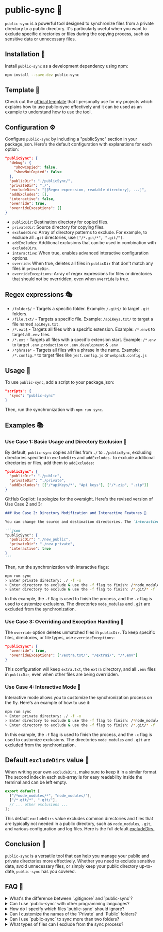 # public-sync 🔄

`public-sync` is a powerful tool designed to synchronize files from a private directory to a public directory. It's particularly useful when you want to exclude specific directories or files during the copying process, such as sensitive data or unnecessary files.

## Installation 🔧

Install `public-sync` as a development dependency using npm:

```bash
npm install --save-dev public-sync
```

## Template 📄

Check out the [official template](https://github.com/OllyFN/public-sync-template) that I personally use for my projects which explains how to use public-sync effectively and it can be used as an example to understand how to use the tool.

## Configuration ⚙️

Configure `public-sync` by including a "publicSync" section in your package.json. Here's the default configuration with explanations for each option:

```json
"publicSync": {
  "debug": {
    "showCopied": false,
    "showNotCopied": false
  },
  "publicDir": "./publicSync/",
  "privateDir": "./",
  "excludeDirs": "[[Regex expression, readable directory], ...]",
  "addExcludes": [],
  "interactive": false,
  "override": true,
  "overrideExceptions": []
}
```

- `publicDir`: Destination directory for copied files.
- `privateDir`: Source directory for copying files.
- `excludeDirs`: Array of directory patterns to exclude. For example, to exclude all `.git` directories, use `["/*.git/*", ".git/"]`.
- `addExcludes`: Additional exclusions that can be used in combination with `excludeDirs`.
- `interactive`: When true, enables advanced interactive configuration options.
- `override`: When true, deletes all files in `publicDir` that don't match any files in `privateDir`.
- `overrideExceptions`: Array of regex expressions for files or directories that should not be overridden, even when `override` is true.

## Regex expressions 🎭

- `/folder$/` - Targets a specific folder. Example: `/.git$/` to target `.git` folders.
- `/file.txt/` - Targets a specific file. Example: `/apiKeys.txt/` to target a file named `apiKeys.txt`.
- `/*.ext$` - Targets all files with a specific extension. Example: `/*.env$` to target all `.env` files.
- `/*.ext` - Targets all files with a specific extension start. Example: `/*.env` to target `.env.production` or `.env.development` & `.env`
- `/*phrase*` - Targets all files with a phrase in the name. Example: `/*.config.*` to target files like `jest.config.js` or `webpack.config.js`

## Usage 🚀

To use `public-sync`, add a script to your package.json:

```json
"scripts": {
  "sync": "public-sync"
}
```

Then, run the synchronization with `npm run sync`.

## Examples 📚

### Use Case 1: Basic Usage and Directory Exclusion 📝

By default, `public-sync` copies all files from `./` to `./publicSync`, excluding directories specified in `excludeDirs` and `addExcludes`. To exclude additional directories or files, add them to `addExcludes`:

```json
"publicSync": {
  "publicDir": "./public",
  "privateDir": "./private",
  "addExcludes": [["/*apiKeys/*", "Api keys"], ["/*.zip", ".zip"]]
}
```

GitHub Copilot: I apologize for the oversight. Here's the revised version of Use Case 2 and 3:

````markdown
### Use Case 2: Directory Modification and Interactive Features 📁

You can change the source and destination directories. The `interactive` option provides advanced flexibility with flags like `-f` (finish), `-s` (skip warnings), `-x` (customize exclusions), and `-d` (use default exclusions):

```json
"publicSync": {
  "publicDir": "./new_public",
  "privateDir": "./new_private",
  "interactive": true
}
```
````

Then, run the synchronization with interactive flags:

```bash
npm run sync
> Enter private directory: ./ -f -x
> Enter directory to exclude & use the -f flag to finish: /*node_modules/*
> Enter directory to exclude & use the -f flag to finish: /*.git/* -f
```

In this example, the `-f` flag is used to finish the process, and the `-x` flag is used to customize exclusions. The directories `node_modules` and `.git` are excluded from the synchronization.

### Use Case 3: Overriding and Exception Handling 🚦

The `override` option deletes unmatched files in `publicDir`. To keep specific files, directories, or file types, use `overrideExceptions`:

```json
"publicSync": {
  "override": true,
  "overrideExceptions": ["/extra.txt/", "/extra$/", "/*.env"]
}
```

This configuration will keep `extra.txt`, the `extra` directory, and all `.env` files in `publicDir`, even when other files are being overridden.

### Use Case 4: Interactive Mode 💬

Interactive mode allows you to customize the synchronization process on the fly. Here's an example of how to use it:

```bash
npm run sync
> Enter private directory: ./ -f -x
> Enter directory to exclude & use the -f flag to finish: /*node_modules/*
> Enter directory to exclude & use the -f flag to finish: /*.git/* -f
```

In this example, the `-f` flag is used to finish the process, and the `-x` flag is used to customize exclusions. The directories `node_modules` and `.git` are excluded from the synchronization.

## Default `excludeDirs` value 📜

When writing your own `excludeDirs`, make sure to keep it in a similar format. The second index in each sub-array is for easy readability inside the terminal and can be left empty.

```js
export default [
  ["/*node_modules/*", "node_modules/"],
  ["/*.git/*", ".git/"],
  // ... other exclusions ...
];
```

This default `excludeDirs` value excludes common directories and files that are typically not needed in a public directory, such as `node_modules`, `.git`, and various configuration and log files. Here is the full default [excludeDirs.](src/utils/excludeDirs.js)

## Conclusion 🎉

`public-sync` is a versatile tool that can help you manage your public and private directories more effectively. Whether you need to exclude sensitive data, avoid unnecessary files, or simply keep your public directory up-to-date, `public-sync` has you covered.

## FAQ 🤔

<details>
<summary>What's the difference between `.gitignore` and `public-sync`?</summary>
`.gitignore` excludes files from Git tracking, while `public-sync` automates the process of copying files from one directory to another, excluding specified files. This is useful when you want to keep sensitive files (like `.env`) in a private GitHub repo, but also share your code publicly. Instead of manually managing two repositories and copying files, `public-sync` does the heavy lifting for you.
</details>

<details>
<summary>Can I use `public-sync` with other programming languages?</summary>
Yes, `public-sync` is language-agnostic. You can use it with any programming language.
</details>

<details>
<summary>How do I specify which files `public-sync` should ignore?</summary>
You can specify the files to ignore in the `package.json` file. In the `public-sync` configuration, add the file names or patterns to the `ignore` array. for more detailed information go to the Regex section of the public-sync repository.
</details>

<details>
<summary>Can I customize the names of the `Private` and `Public` folders?</summary>
Yes, you can customize the folder names. However, you'll need to update the `public-sync` configuration in `package.json` to reflect the new folder names.
</details>

<details>
<summary>Can I use `public-sync` to sync more than two folders?</summary>
`public-sync` is designed to sync files from one source folder to one destination folder. If you need to sync multiple folders, you will need to put all the folders you would want to sync inside the source folder.
</details>

<details>
<summary>What types of files can I exclude from the sync process?</summary>
You can exclude any type of file from the sync process. Commonly excluded files include `.env` files, log files, and other files containing sensitive information.
</details>
